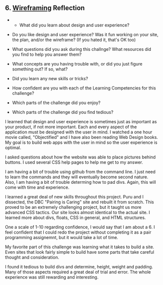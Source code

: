 ## 6. [Wireframing](6_wireframing/readme.md) Reflection

* * What did you learn about design and user experience? 
* Do you like design and user experience? Was it fun working on your site, the plan, and/or the wireframe? (If you hated it, that's OK too)

* What questions did you ask during this challnge? What resources did you find to help you answer them?  
* What concepts are you having trouble with, or did you just figure something out? If so, what?  
* Did you learn any new skills or tricks?
* How confident are you with each of the Learning Competencies for this challenge? 
* Which parts of the challenge did you enjoy?
* Which parts of the challenge did you find tedious?

<!-- Add your reflection here. Remove the comment markers -->
I learned that design and user experience is sometimes just as important as your product, if not more important.  Each and every aspect of the application must be designed with the user in mind.  I watched a one hour movie called, "Objectified" and I have also been reading Web Design books. My goal is to build web apps with the user in mind so the user experience is optimal. 

I asked questions about how the website was able to place pictures behind buttons.  I used several CSS help pages to help me get to my answer. 

I am having a bit of trouble using github from the command line.  I just need to learn the commands and they will eventually become second nature.  Also, I am having a bit of trouble determing how to pad divs. Again, this will come with time and experience. 

I learned a great deal of new skills throughout this project.  Puru and I dissected, the DBC "Pairing is Caring" site and rebuilt it from scratch.  This proved to be an extremely challenging project, but it taught us more advanced CSS tactics.  Our site looks almost identical to the actual site.  I learned more about divs, floats, CSS in general, and HTML structures.

One a scale of 1-10 regarding confidence, I would say that I am about a 6.  I feel confident that I could redo the project without completing it as a pair programming assignemnt, but it would take a lot of time. 

My favorite part of this challenge was learning what it takes to build a site.  Even sites that look fairly simple to build have some parts that take careful thought and consideration.  

I found it tedious to build divs and determine, height, weight and padding.  Many of those aspects required a great deal of trial and error.  The whole experience was still rewarding and interesting. 
